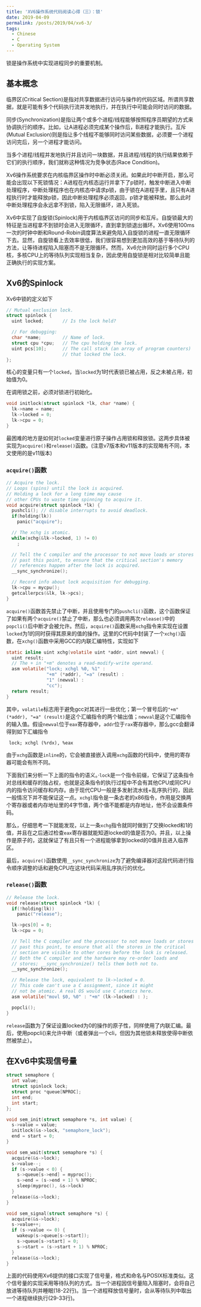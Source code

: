 ```yaml
---
title: 'XV6操作系统代码阅读心得（三）：锁'
date: 2019-04-09
permalink: /posts/2019/04/xv6-3/
tags:
  - Chinese
  - C
  - Operating System
---
```


锁是操作系统中实现进程同步的重要机制。

## 基本概念

临界区(Critical Section)是指对共享数据进行访问与操作的代码区域。所谓共享数据，就是可能有多个代码执行流并发地执行，并在执行中可能会同时访问的数据。

同步(Synchronization)是指让两个或多个进程/线程能够按照程序员期望的方式来协调执行的顺序。比如，让A进程必须完成某个操作后，B进程才能执行。互斥(Mutual Exclusion)则是指让多个线程不能够同时访问某些数据，必须要一个进程访问完后，另一个进程才能访问。

当多个进程/线程并发地执行并且访问一块数据，并且进程/线程的执行结果依赖于它们的执行顺序，我们就称这种情况为竞争状态(Race Condition)。

Xv6操作系统要求在内核临界区操作时中断必须关闭。如果此时中断开启，那么可能会出现以下死锁情况：A进程在内核态运行并拿下了p锁时，触发中断进入中断处理程序，中断处理程序也在内核态中请求p锁，由于锁在A进程手里，且只有A进程执行时才能释放p锁，因此中断处理程序必须返回，p锁才能被释放。那么此时中断处理程序会永远拿不到锁，陷入无限循环，进入死锁。

Xv6中实现了自旋锁(Spinlock)用于内核临界区访问的同步和互斥。自旋锁最大的特征是当进程拿不到锁时会进入无限循环，直到拿到锁退出循环。Xv6使用100ms一次的时钟中断和Round-Robin调度算法来避免陷入自旋锁的进程一直无限循环下去。显然，自旋锁看上去效率很低，我们很容易想到更加高效的基于等待队列的方法，让等待进程陷入阻塞而不是无限循环。然而，Xv6允许同时运行多个CPU核，多核CPU上的等待队列实现相当复杂，因此使用自旋锁是相对比较简单且能正确执行的实现方案。

## Xv6的Spinlock

Xv6中锁的定义如下

```c
// Mutual exclusion lock.
struct spinlock {
  uint locked;       // Is the lock held?

  // For debugging:
  char *name;        // Name of lock.
  struct cpu *cpu;   // The cpu holding the lock.
  uint pcs[10];      // The call stack (an array of program counters)
                     // that locked the lock.
};
```

核心的变量只有一个`locked`，当`locked`为1时代表锁已被占用，反之未被占用，初始值为0。

在调用锁之前，必须对锁进行初始化。

```c
void initlock(struct spinlock *lk, char *name) {
  lk->name = name;
  lk->locked = 0;
  lk->cpu = 0;
}
```

最困难的地方是如何对`locked`变量进行原子操作占用锁和释放锁。这两步具体被实现为`acquire()`和`release()`函数。(注意v7版本和v11版本的实现略有不同，本文使用的是v11版本)

### `acquire()`函数

```c
// Acquire the lock.
// Loops (spins) until the lock is acquired.
// Holding a lock for a long time may cause
// other CPUs to waste time spinning to acquire it.
void acquire(struct spinlock *lk) {
  pushcli(); // disable interrupts to avoid deadlock.
  if(holding(lk))
    panic("acquire");

  // The xchg is atomic.
  while(xchg(&lk->locked, 1) != 0)
    ;

  // Tell the C compiler and the processor to not move loads or stores
  // past this point, to ensure that the critical section's memory
  // references happen after the lock is acquired.
  __sync_synchronize();

  // Record info about lock acquisition for debugging.
  lk->cpu = mycpu();
  getcallerpcs(&lk, lk->pcs);
}
```

`acquire()`函数首先禁止了中断，并且使用专门的`pushcli()`函数，这个函数保证了如果有两个`acquire()`禁止了中断，那么也必须调用两次`release()`中的`popcli()`后中断才会被允许。然后，`acquire()`函数采用`xchg`指令来实现在设置`locked`为1的同时获得其原来的值的操作。这里的C代码中封装了一个`xchg()`函数，在`xchg()`函数中采用GCC的内联汇编特性，实现如下

```c
static inline uint xchg(volatile uint *addr, uint newval) {
  uint result;
  // The + in "+m" denotes a read-modify-write operand.
  asm volatile("lock; xchgl %0, %1" :
               "+m" (*addr), "=a" (result) :
               "1" (newval) :
               "cc");
  return result;
}
```

其中，`volatile`标志用于避免gcc对其进行一些优化；第一个冒号后的`"+m" (*addr), "=a" (result)`是这个汇编指令的两个输出值；`newval`是这个汇编指令的输入值。假设`newval`位于`eax`寄存器中，`addr`位于`rax`寄存器中，那么gcc会翻译得到如下汇编指令

```
 lock; xchgl (%rdx), %eax
```

由于`xchg`函数是`inline`的，它会被直接嵌入调用`xchg`函数的代码中，使用的寄存器可能会有所不同。

下面我们来分析一下上面的指令的语义。·`lock`是一个指令前缀，它保证了这条指令对总线和缓存的独占权，也就是这条指令的执行过程中不会有其他CPU或同CPU内的指令访问缓存和内存。由于现代CPU一般是多发射流水线+乱序执行的，因此一般情况下并不能保证这一点。`xchgl`指令是一条古老的x86指令，作用是交换两个寄存器或者内存地址里的4字节值，两个值不能都是内存地址，他不会设置条件码。

那么，仔细思考一下就能发现，以上一条`xchg`指令就同时做到了交换locked和1的值，并且在之后通过检查`eax`寄存器就能知道locked的值是否为0。并且，以上操作是原子的，这就保证了有且只有一个进程能够拿到locked的0值并且进入临界区。

最后，`acquire()`函数使用`__sync_synchronize`为了避免编译器对这段代码进行指令顺序调整的话和避免CPU在这块代码采用乱序执行的优化。

### `release()`函数

```c
// Release the lock.
void release(struct spinlock *lk) {
  if(!holding(lk))
    panic("release");

  lk->pcs[0] = 0;
  lk->cpu = 0;

  // Tell the C compiler and the processor to not move loads or stores
  // past this point, to ensure that all the stores in the critical
  // section are visible to other cores before the lock is released.
  // Both the C compiler and the hardware may re-order loads and
  // stores; __sync_synchronize() tells them both not to.
  __sync_synchronize();

  // Release the lock, equivalent to lk->locked = 0.
  // This code can't use a C assignment, since it might
  // not be atomic. A real OS would use C atomics here.
  asm volatile("movl $0, %0" : "+m" (lk->locked) : );

  popcli();
}
```

`release`函数为了保证设置locked为0的操作的原子性，同样使用了内联汇编。最后，使用popcli()来允许中断（或者弹出一个cli，但因为其他锁未释放使得中断依然被禁止）。

## 在Xv6中实现信号量 

```c
struct semaphore {
  int value;
  struct spinlock lock;
  struct proc *queue[NPROC];
  int end;
  int start;
};

void sem_init(struct semaphore *s, int value) {
  s->value = value;
  initlock(&s->lock, "semaphore_lock");
  end = start = 0;
}

void sem_wait(struct semaphore *s) {
  acquire(&s->lock);
  s->value--;
  if (s->value < 0) {
    s->queue[s->end] = myproc();
    s->end = (s->end + 1) % NPROC;
    sleep(myproc(), &s->lock)
  }
  release(&s->lock);
}

void sem_signal(struct semaphore *s) {
  acquire(&s->lock);
  s->value++;
  if (s->value <= 0) {
    wakeup(s->queue[s->start]);
    s->queue[s->start] = 0;
    s->start = (s->start + 1) % NPROC;
  }
  release(&s->lock);
}
```

上面的代码使用Xv6提供的接口实现了信号量，格式和命名与POSIX标准类似。这个信号量的实现采用等待队列的方式。当一个进程因信号量陷入阻塞时，会将自己放进等待队列并睡眠(18-22行)。当一个进程释放信号量时，会从等待队列中取出一个进程继续执行(29-33行)。